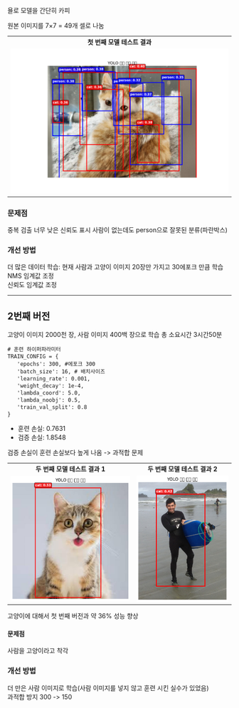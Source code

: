 욜로 모델을 간단히 카피

원본 이미지를 7×7 = 49개 셀로 나눔

<table>
  <tr>
    <td align="center"><b>첫 번째 모델 테스트 결과</b></td>
  </tr>
  <tr>
    <td><img src="./yimages/Figure_1.jpg" width="100%"></td>
  </tr>
  </table>

### 문제점
 중복 검출
 너무 낮은 신뢰도 표시
 사람이 없는데도 person으로 잘못된 분류(파란박스)

### 개선 방법
 더 많은 데이터 학습: 현재 사람과 고양이 이미지 20장만 가지고 30에포크 만큼 학습</br>
 NMS 임계값 조정</br>
 신뢰도 임계값 조정</br>

---

## 2번째 버전 
 고양이 이미지 2000천 장, 사람 이미지 400백 장으로 학습 총 소요시간 3시간50분
 
 ```
# 훈련 하이퍼파라미터
TRAIN_CONFIG = {
    'epochs': 300, #에포크 300
    'batch_size': 16, # 배치사이즈
    'learning_rate': 0.001,
    'weight_decay': 1e-4,
    'lambda_coord': 5.0,
    'lambda_noobj': 0.5,
    'train_val_split': 0.8
}
```

  - 훈련 손실: 0.7631
  - 검증 손실: 1.8548

 검증 손실이 훈련 손실보다 높게 나옴 -> 과적합 문제

<table>
  <tr>
    <td align="center"><b>두 번째 모델 테스트 결과 1</b></td>
    <td align="center"><b>두 번째 모델 테스트 결과 2</b></td>
  </tr>
  <tr>
    <td><img src="./yimages/result_cat2.png" width="100%"></td>
    <td><img src="./yimages/result_tes.png" width="100%"></td>
  </tr>
  </table>

고양이에 대해서 첫 번째 버전과 약 36% 성능 향상

#### 문제점

 사람을 고양이라고 착각

### 개선 방법

 더 만은 사람 이미지로 학습(사람 이미지를 넣지 않고 훈련 시킨 실수가 있었음)</br>
 과적합 방지 300 -> 150</br>
 
 
